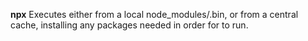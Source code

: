 **npx**
Executes <command> either from a local node_modules/.bin, or from a central cache, installing any packages needed in order for <command> to run.